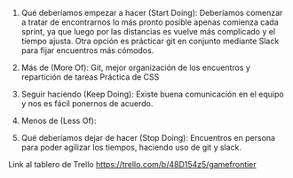 1. Qué deberíamos empezar a hacer (Start Doing):
Deberíamos comenzar a tratar de encontrarnos lo más pronto posible apenas comienza cada sprint, ya que luego por las distancias es vuelve más complicado y el tiempo ajusta.
Otra opción es prácticar git en conjunto mediante Slack para fijar encuentros más cómodos.

2. Más de (More Of):
Git, mejor organización de los encuentros y repartición de tareas
Práctica de CSS

3. Seguir haciendo (Keep Doing):
Existe buena comunicación en el equipo y nos es fácil ponernos de acuerdo.

4. Menos de (Less Of):


5. Qué deberíamos dejar de hacer (Stop Doing):
Encuentros en persona para poder agilizar los tiempos, haciendo uso de git y slack.


Link al tablero de Trello
https://trello.com/b/48D154z5/gamefrontier